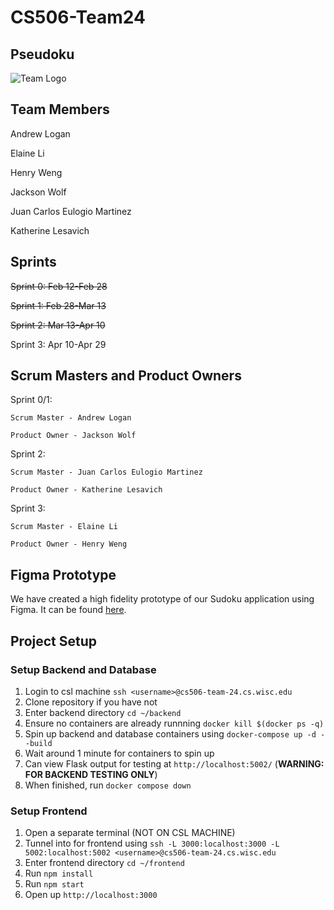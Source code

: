 # CS506-Team24

## Pseudoku
![Team Logo](https://git.doit.wisc.edu/cdis/cs/courses/cs506/sp2024/team/mondaywednesdaylecture/T_24/cs506-team24/-/raw/main/docs/CS506_Team_Logo.png)


## Team Members
Andrew Logan

Elaine Li

Henry Weng

Jackson Wolf

Juan Carlos Eulogio Martinez

Katherine Lesavich


## Sprints
~~Sprint 0: Feb 12-Feb 28~~

~~Sprint 1: Feb 28-Mar 13~~

~~Sprint 2: Mar 13-Apr 10~~

Sprint 3: Apr 10-Apr 29


## Scrum Masters and Product Owners
Sprint 0/1:

    Scrum Master - Andrew Logan
    
    Product Owner - Jackson Wolf


Sprint 2:

    Scrum Master - Juan Carlos Eulogio Martinez

    Product Owner - Katherine Lesavich


Sprint 3:

    Scrum Master - Elaine Li

    Product Owner - Henry Weng


## Figma Prototype
We have created a high fidelity prototype of our Sudoku application using Figma. It can be found [here](https://www.figma.com/proto/gDVxq0N7kbBzlIZ1ySW40q/issue_21?type=design&node-id=1-3&t=HqNWP6pkfUuQvsIN-0&scaling=scale-down&page-id=0%3A1&starting-point-node-id=1%3A3&show-proto-sidebar=1).


## Project Setup

### Setup Backend and Database
1. Login to csl machine `ssh <username>@cs506-team-24.cs.wisc.edu`
2. Clone repository if you have not
3. Enter backend directory `cd ~/backend`
4. Ensure no containers are already runnning `docker kill $(docker ps -q)`
5. Spin up backend and database containers using `docker-compose up -d --build`
6. Wait around 1 minute for containers to spin up
7. Can view Flask output for testing at `http://localhost:5002/` (**WARNING: FOR BACKEND TESTING ONLY**)
8. When finished, run `docker compose down`
### Setup Frontend
1. Open a separate terminal (NOT ON CSL MACHINE)
2. Tunnel into for frontend using `ssh -L 3000:localhost:3000 -L 5002:localhost:5002 <username>@cs506-team-24.cs.wisc.edu`
3. Enter frontend directory `cd ~/frontend`
4. Run `npm install`
5. Run `npm start`
6. Open up `http://localhost:3000`